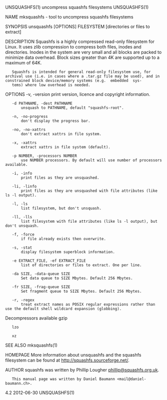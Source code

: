 UNSQUASHFS(1)                                                                        uncompress squashfs filesystems                                                                        UNSQUASHFS(1)

NAME
       mksquashfs - tool to uncompress squashfs filesystems

SYNOPSIS
       unsquashfs [OPTIONS] FILESYSTEM [directories or files to extract]

DESCRIPTION
       Squashfs  is  a  highly compressed read-only filesystem for Linux. It uses zlib compression to compress both files, inodes and directories. Inodes in the system are very small and all blocks are
       packed to minimize data overhead. Block sizes greater than 4K are supported up to a maximum of 64K.

       Squashfs is intended for general read-only filesystem use, for archival use (i.e. in cases where a .tar.gz file may be used), and in constrained block device/memory systems (e.g.  embedded  sys‐
       tems) where low overhead is needed.

OPTIONS
       -v, -version
           print version, licence and copyright information.

       -d PATHNAME, -dest PATHNAME
           unsquash to PATHNAME, default "squashfs-root".

       -n, -no-progress
           don't display the progress bar.

       -no, -no-xattrs
           don't extract xattrs in file system.

       -x, -xattrs
           extract xattrs in file system (default).

       -p NUMBER, -processors NUMBER
           use NUMBER processors. By default will use number of processors available.

       -i, -info
           print files as they are unsquashed.

       -li, -linfo
           print files as they are unsquashed with file attributes (like ls -l output).

       -l, -ls
           list filesystem, but don't unsquash.

       -ll, -lls
           list filesystem with file attributes (like ls -l output), but don't unsquash.

       -f, -force
           if file already exists then overwrite.

       -s, -stat
           display filesystem superblock information.

       -e EXTRACT_FILE, -ef EXTRACT_FILE
           list of directories or files to extract. One per line.

       -da SIZE, -data-queue SIZE
           Set data queue to SIZE Mbytes. Default 256 Mbytes.

       -fr SIZE, -frag-queue SIZE
           Set fragment queue to SIZE Mbytes. Default 256 Mbytes.

       -r, -regex
           treat extract names as POSIX regular expressions rather than use the default shell wildcard expansion (globbing).

   Decompressors available
       gzip

       lzo

       xz

SEE ALSO
       mksquashfs(1)

HOMEPAGE
       More information about unsquashfs and the squashfs filesystem can be found at <http://squashfs.sourceforge.net/>.

AUTHOR
       squashfs was written by Phillip Lougher <phillip@squashfs.org.uk>.

       This manual page was written by Daniel Baumann <mail@daniel-baumann.ch>.

4.2                                                                                             2012-06-30                                                                                  UNSQUASHFS(1)
